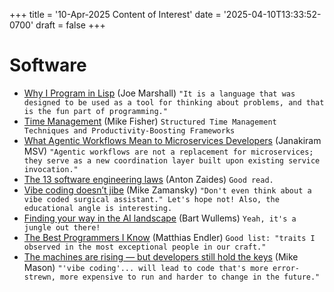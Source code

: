 +++
title = '10-Apr-2025 Content of Interest'
date = '2025-04-10T13:33:52-0700'
draft = false
+++


# Software

-   [Why I Program in Lisp](http://funcall.blogspot.com/2025/04/why-i-program-in-lisp.html) (Joe Marshall)
    `"It is a language that was designed to be used as a tool for thinking about problems, and that is the fun part of programming."`
-   [Time Management](https://mikefisher.substack.com/p/time-management) (Mike Fisher)
    `Structured Time Management Techniques and Productivity-Boosting Frameworks`
-   [What Agentic Workflows Mean to Microservices Developers](https://thenewstack.io/what-agentic-workflows-mean-to-microservices-developers/) (Janakiram MSV) `"Agentic workflows are not a replacement for microservices; they serve as a new coordination layer built upon existing service invocation."`
-   [The 13 software engineering laws](https://newsletter.manager.dev/p/the-13-software-engineering-laws) (Anton Zaides) `Good read.`
-   [Vibe coding doesn&rsquo;t jibe](https://cestlaz.zamansky.net/posts/vibe-coding/) (Mike Zamansky)
    `"Don't even think about a vibe coded surgical assistant." Let's hope not! Also, the educational angle is interesting.`
-   [Finding your way in the AI landscape](https://bartwullems.blogspot.com/2025/04/finding-your-way-in-ai-landscape.html) (Bart Wullems)
    `Yeah, it's a jungle out there!`
-   [The Best Programmers I Know](https://endler.dev/2025/best-programmers/)
    (Matthias Endler) `Good list: "traits I observed in the most exceptional people in our craft."`
-   [The machines are rising — but developers still hold the keys](https://www.thoughtworks.com/insights/blog/generative-ai/machines-rising-developers-hold-keys)
    (Mike Mason) `"'vibe coding'... will lead to code that's more error-strewn, more expensive to run and harder to change in the future."`

